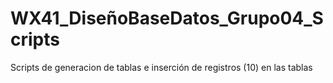 # WX41_DiseñoBaseDatos_Grupo04_Scripts
Scripts de generacion de tablas e inserción de registros (10) en las tablas
